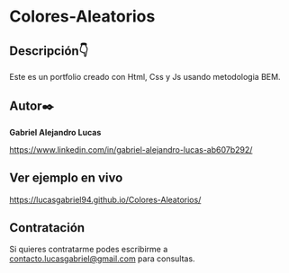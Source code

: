 # Colores-Aleatorios
## Descripción👇
Este es un portfolio creado con Html, Css y Js usando metodologia BEM.

 ## Autor✒️ 
 **Gabriel Alejandro Lucas**

 https://www.linkedin.com/in/gabriel-alejandro-lucas-ab607b292/

 ## Ver ejemplo en vivo
  https://lucasgabriel94.github.io/Colores-Aleatorios/

 ## Contratación
 Si quieres contratarme podes escribirme a contacto.lucasgabriel@gmail.com para consultas.
